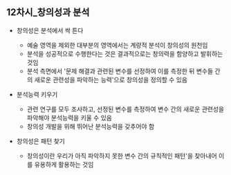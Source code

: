 ## 12차시_창의성과 분석

- 창의성은 분석에서 싹 튼다
  
	- 예술 영역을 제외한 대부분의 영역에서는 계량적 분석이 창의성의 원천임
	- 분석을 성공적으로 수행한다는 것은 결과적으로는 창의력을 함양하고 발휘하는 것임
	- 분석 측면에서 '문제 해결과 관련된 변수를 선정하여 이를 측정한 뒤 변수들 간의 새로운 관련성을 파악하는 능력'으로 창의성을 정의할 수 있음

- 분석능력 키우기
  
	- 관련 연구를 모두 조사하고, 선정된 변수를 측정하여 변수 간의 새로운 관련성을 파악해야 분석능력을 키울 수 있음
	- 창의성 개발을 위해 뛰어난 분석능력을 갖추어야 함

- 창의성은 패턴 찾기
  
	- 창의성이란 우리가 아직 파악하지 못한 변수 간의 규칙적인 패턴'을 찾아내어 이를 유용하게 활용하는 것임